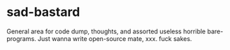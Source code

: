 # sad-bastard
General area for code dump, thoughts, and assorted useless horrible bare-programs. Just wanna write open-source mate, xxx. fuck sakes.
